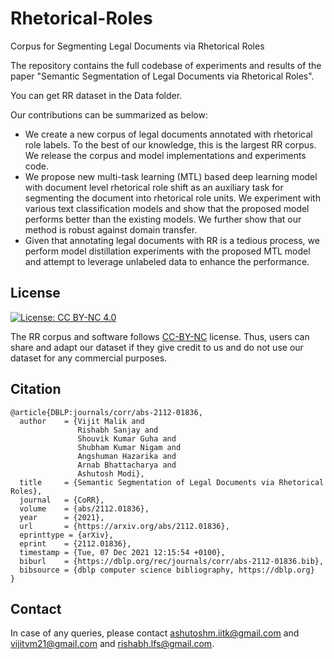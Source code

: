 # Rhetorical-Roles
Corpus for Segmenting Legal Documents via Rhetorical Roles

The repository contains the full codebase of experiments and results of the paper "Semantic Segmentation of Legal Documents via Rhetorical Roles". 

You can get RR dataset in the Data folder.

Our contributions can be summarized as below:
* We create a new corpus of legal documents annotated with rhetorical role labels. To the best of our knowledge, this is the largest RR corpus. We release the corpus and model implementations and experiments code.
* We propose new multi-task learning (MTL) based deep learning model with document level rhetorical role shift as an auxiliary task for segmenting the document into rhetorical role units. We experiment with various text classification models and show that the proposed model performs better than the existing models. We further show that our method is robust against domain transfer.
* Given that annotating legal documents with RR is a tedious process, we perform model distillation experiments with the proposed MTL model and attempt to leverage unlabeled data to enhance the performance.


## License

[![License: CC BY-NC 4.0](https://img.shields.io/badge/License-CC%20BY--NC%204.0-lightgrey.svg)](https://creativecommons.org/licenses/by-nc/4.0/)

The RR corpus and software follows [CC-BY-NC](CC-BY-NC) license. Thus, users can share and adapt our dataset if they give credit to us and do not use our dataset for any commercial purposes.

## Citation

```
@article{DBLP:journals/corr/abs-2112-01836,
  author    = {Vijit Malik and
               Rishabh Sanjay and
               Shouvik Kumar Guha and
               Shubham Kumar Nigam and
               Angshuman Hazarika and
               Arnab Bhattacharya and
               Ashutosh Modi},
  title     = {Semantic Segmentation of Legal Documents via Rhetorical Roles},
  journal   = {CoRR},
  volume    = {abs/2112.01836},
  year      = {2021},
  url       = {https://arxiv.org/abs/2112.01836},
  eprinttype = {arXiv},
  eprint    = {2112.01836},
  timestamp = {Tue, 07 Dec 2021 12:15:54 +0100},
  biburl    = {https://dblp.org/rec/journals/corr/abs-2112-01836.bib},
  bibsource = {dblp computer science bibliography, https://dblp.org}
}
```

## Contact

In case of any queries, please contact <ashutoshm.iitk@gmail.com> and <vijitvm21@gmail.com> and <rishabh.lfs@gmail.com>.
